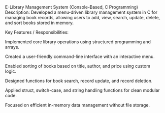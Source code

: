E-Library Management System (Console-Based, C Programming)
Description:
Developed a menu-driven library management system in C for managing book records, allowing users to add, view, search, update, delete, and sort books stored in memory.

Key Features / Responsibilities:

Implemented core library operations using structured programming and arrays.

Created a user-friendly command-line interface with an interactive menu.

Enabled sorting of books based on title, author, and price using custom logic.

Designed functions for book search, record update, and record deletion.

Applied struct, switch-case, and string handling functions for clean modular code.

Focused on efficient in-memory data management without file storage.
